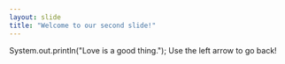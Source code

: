 ```yaml
---
layout: slide
title: "Welcome to our second slide!"
---
```

System.out.println("Love is a good thing.");
Use the left arrow to go back!
